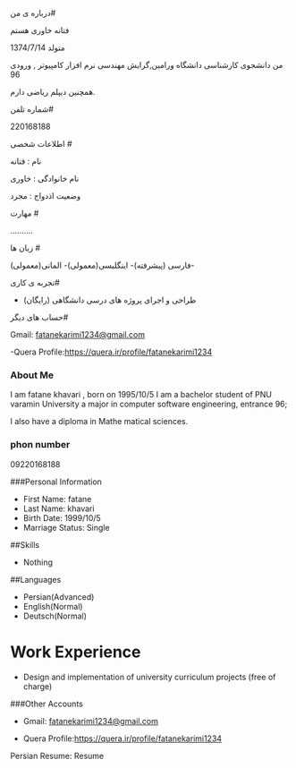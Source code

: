 درباره ی من#

فتانه خاوری هستم

متولد    1374/7/14 

من دانشجوی کارشناسی دانشگاه  ورامین,گرایش مهندسی نرم افزار کامپیوتر , ورودی 96

همچنین دیپلم ریاضی دارم.




شماره تلفن#

220168188





اطلاعات شخصی #

نام : فتانه

نام خانوادگی : خاوری

وضعیت اذدواج : مجرد




  مهارت #

..........



زبان ها #

فارسی (پیشرفته)-
اینگلیسی(معمولی)-
المانی(معمولی)-




تجربه ی کاری# 

- طراحی و اجرای پروژه های درسی دانشگاهی (رایگان)



حساب های دیگر#

Gmail: fatanekarimi1234@gmail.com 


-Quera Profile:https://quera.ir/profile/fatanekarimi1234






### About Me
I am fatane khavari  , born on 1995/10/5
I am a bachelor student of PNU varamin University a major in computer software engineering, entrance 96;

I also have a diploma in Mathe matical sciences.

### phon number
09220168188

###Personal Information
- First Name: fatane
- Last Name: khavari
- Birth Date: 1999/10/5
- Marriage Status: Single

##Skills
- Nothing

##Languages
- Persian(Advanced)
- English(Normal)
- Deutsch(Normal)

# Work Experience
+ Design and implementation of university curriculum projects (free of charge)

###Other Accounts

- Gmail: fatanekarimi1234@gmail.com

- Quera Profile:https://quera.ir/profile/fatanekarimi1234

Persian Resume: Resume
